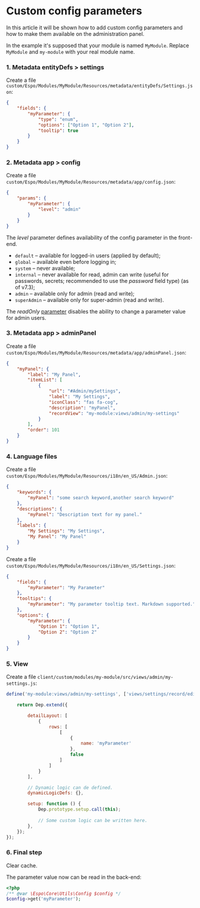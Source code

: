 # Custom config parameters

In this article it will be shown how to add custom config parameters and how to make them available on the administration panel.

In the example it's supposed that your module is named `MyModule`. Replace `MyModule` and `my-module` with your real module name.

### 1. Metadata entityDefs > settings

Create a file `custom/Espo/Modules/MyModule/Resources/metadata/entityDefs/Settings.json`:

```json
{
    "fields": {
        "myParameter": {
            "type": "enum",
            "options": ["Option 1", "Option 2"],
            "tooltip": true
        }
    }
}
```

### 2. Metadata app > config

Create a file `custom/Espo/Modules/MyModule/Resources/metadata/app/config.json`:

```json
{
    "params": {
        "myParameter": {
            "level": "admin"
        }
    }
}
```

The *level* parameter defines availability of the config parameter in the front-end.

* `default` –  available for logged-in users (applied by default);
* `global` – available even before logging in;
* `system` – never available;
* `internal` – never available for read, admin can write (useful for passwords, secrets; recommended to use the *password* field type) (as of v7.3);
* `admin` – available only for admin (read and write);
* `superAdmin` – available only for super-admin (read and write).

The *readOnly* [parameter](metadata/app-config.md#readonly) disables the ability to change a parameter value for admin users. 

### 3. Metadata app > adminPanel

Create a file `custom/Espo/Modules/MyModule/Resources/metadata/app/adminPanel.json`:

```json
{
    "myPanel": {
        "label": "My Panel",
        "itemList": [
            {
                "url": "#Admin/mySettings",
                "label": "My Settings",
                "iconClass": "fas fa-cog",
                "description": "myPanel",
                "recordView": "my-module:views/admin/my-settings"
            }
        ],
        "order": 101
    }
}
```

### 4. Language files

Create a file `custom/Espo/Modules/MyModule/Resources/i18n/en_US/Admin.json`:

```json
{
    "keywords": {
        "myPanel": "some search keyword,another search keyword"
    },
    "descriptions": {
        "myPanel": "Description text for my panel."
    },
    "labels": {
        "My Settings": "My Settings",
        "My Panel": "My Panel"
    }
}
```


Create a file `custom/Espo/Modules/MyModule/Resources/i18n/en_US/Settings.json`:

```json
{
    "fields": {
        "myParameter": "My Parameter"
    },
    "tooltips": {
        "myParameter": "My parameter tooltip text. Markdown supported."
    },
    "options": {
        "myParameter": {
            "Option 1": "Option 1",
            "Option 2": "Option 2"
        }
    }
}
```

### 5. View

Create a file `client/custom/modules/my-module/src/views/admin/my-settings.js`:

```js
define('my-module:views/admin/my-settings', ['views/settings/record/edit'], function (Dep) {

    return Dep.extend({

        detailLayout: [
            {
                rows: [
                    [
                        {
                            name: 'myParameter'
                        },
                        false
                    ]
                ]
            }
        ],

        // Dynamic logic can de defined.
        dynamicLogicDefs: {},

        setup: function () {
            Dep.prototype.setup.call(this);
            
            // Some custom logic can be written here.
        },
    });
});
```

### 6. Final step

Clear cache.

The parameter value now can be read in the back-end:

```php
<?php
/** @var \Espo\Core\Utils\Config $config */
$config->get('myParameter');
```
